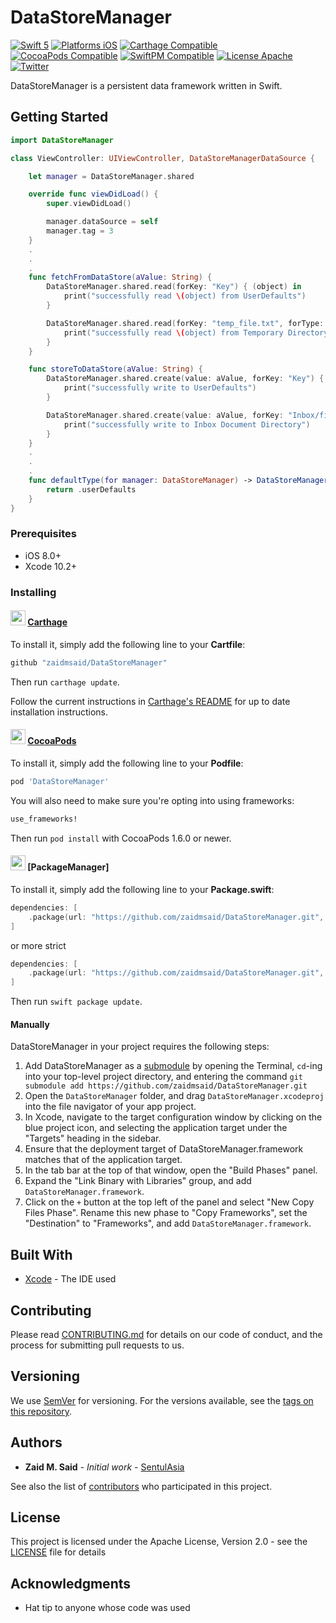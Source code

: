 # DataStoreManager

[![Swift 5](https://img.shields.io/badge/Swift-5-orange.svg?style=flat)](https://developer.apple.com/swift/)
[![Platforms iOS](https://img.shields.io/badge/Platforms-iOS-lightgray.svg?style=flat)](http://www.apple.com/ios/)
[![Carthage Compatible](https://img.shields.io/badge/Carthage-compatible-4BC51D.svg)](https://github.com/Carthage/Carthage)
[![CocoaPods Compatible](https://img.shields.io/cocoapods/v/DataStoreManager.svg?style=flat)](http://cocoapods.org/pods/DataStoreManager)
[![SwiftPM Compatible](https://img.shields.io/badge/SwiftPM-compatible-brightgreen.svg)](https://swift.org/package-manager/)
[![License Apache](https://img.shields.io/badge/License-Apache-lightgrey.svg?style=flat)](https://opensource.org/licenses/Apache-2.0)
[![Twitter](https://img.shields.io/badge/twitter-@SentulAsia-blue.svg)](http://twitter.com/SentulAsia)

DataStoreManager is a persistent data framework written in Swift.

## Getting Started

```swift
import DataStoreManager

class ViewController: UIViewController, DataStoreManagerDataSource {

    let manager = DataStoreManager.shared

    override func viewDidLoad() {
        super.viewDidLoad()

        manager.dataSource = self
        manager.tag = 3
    }
    .
    .
    .
    func fetchFromDataStore(aValue: String) {
    	DataStoreManager.shared.read(forKey: "Key") { (object) in
    		print("successfully read \(object) from UserDefaults")
    	}

    	DataStoreManager.shared.read(forKey: "temp_file.txt", forType: .temporaryDirectory) { (object) in
    		print("successfully read \(object) from Temporary Directory")
    	}
    }

    func storeToDataStore(aValue: String) {
    	DataStoreManager.shared.create(value: aValue, forKey: "Key") { (isSuccessful) in
    		print("successfully write to UserDefaults")
    	}

    	DataStoreManager.shared.create(value: aValue, forKey: "Inbox/file.txt", forType: .documentDirectory) { (isSuccessful) in
    		print("successfully write to Inbox Document Directory")
    	}
    }
    .
    .
    .
    func defaultType(for manager: DataStoreManager) -> DataStoreManager.StorageType {
        return .userDefaults
    }
}
```

### Prerequisites

- iOS 8.0+
- Xcode 10.2+

### Installing

#### <img src="https://cloud.githubusercontent.com/assets/432536/5252404/443d64f4-7952-11e4-9d26-fc5cc664cb61.png" width="24" height="24"> [Carthage]

[Carthage]: https://github.com/Carthage/Carthage

To install it, simply add the following line to your **Cartfile**:

```ruby
github "zaidmsaid/DataStoreManager"
```

Then run `carthage update`.

Follow the current instructions in [Carthage's README][carthage-installation]
for up to date installation instructions.

[carthage-installation]: https://github.com/Carthage/Carthage#adding-frameworks-to-an-application

#### <img src="https://raw.githubusercontent.com/zaidmsaid/DataStoreManager/master/Resources/Images/cocoapods.png" width="24" height="24"> [CocoaPods]

[CocoaPods]: http://cocoapods.org

To install it, simply add the following line to your **Podfile**:

```ruby
pod 'DataStoreManager'
```

You will also need to make sure you're opting into using frameworks:

```ruby
use_frameworks!
```

Then run `pod install` with CocoaPods 1.6.0 or newer.

#### <img src="https://raw.githubusercontent.com/zaidmsaid/DataStoreManager/master/Resources/Images/swift.png" width="24" height="24"> [PackageManager]

[Swift Package Manager]: https://swift.org/package-manager/

To install it, simply add the following line to your **Package.swift**:

```swift
dependencies: [
    .package(url: "https://github.com/zaidmsaid/DataStoreManager.git", .upToNextMinor(from: "0.2.0"))
]
```

or more strict

```swift
dependencies: [
    .package(url: "https://github.com/zaidmsaid/DataStoreManager.git", .exact("0.2.0"))
]
```

Then run `swift package update`.

#### Manually

DataStoreManager in your project requires the following steps:

1. Add DataStoreManager as a [submodule](http://git-scm.com/docs/git-submodule) by opening the Terminal, `cd`-ing into your top-level project directory, and entering the command `git submodule add https://github.com/zaidmsaid/DataStoreManager.git`
2. Open the `DataStoreManager` folder, and drag `DataStoreManager.xcodeproj` into the file navigator of your app project.
3. In Xcode, navigate to the target configuration window by clicking on the blue project icon, and selecting the application target under the "Targets" heading in the sidebar.
4. Ensure that the deployment target of DataStoreManager.framework matches that of the application target.
5. In the tab bar at the top of that window, open the "Build Phases" panel.
6. Expand the "Link Binary with Libraries" group, and add `DataStoreManager.framework`.
7. Click on the `+` button at the top left of the panel and select "New Copy Files Phase". Rename this new phase to "Copy Frameworks", set the "Destination" to "Frameworks", and add `DataStoreManager.framework`.

## Built With

* [Xcode](https://developer.apple.com/xcode/ide/) - The IDE used

## Contributing

Please read [CONTRIBUTING.md](https://github.com/zaidmsaid/DataStoreManager/blob/master/CONTRIBUTING.md) for details on our code of conduct, and the process for submitting pull requests to us.

## Versioning

We use [SemVer](http://semver.org/) for versioning. For the versions available, see the [tags on this repository](https://github.com/zaidmsaid/DataStoreManager/tags).

## Authors

* **Zaid M. Said** - *Initial work* - [SentulAsia](https://github.com/SentulAsia)

See also the list of [contributors](https://github.com/zaidmsaid/DataStoreManager/graphs/contributors) who participated in this project.

## License

This project is licensed under the Apache License, Version 2.0 - see the [LICENSE](LICENSE) file for details

## Acknowledgments

* Hat tip to anyone whose code was used

